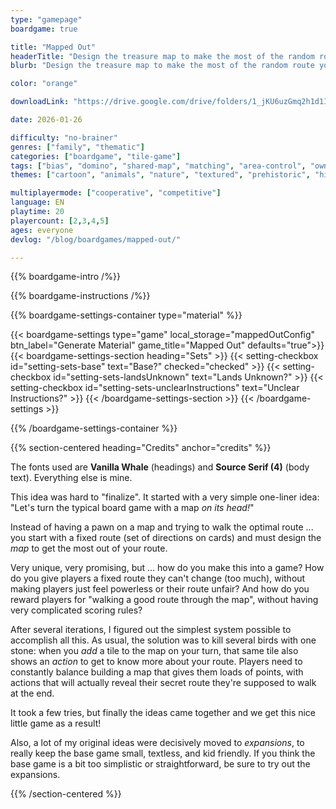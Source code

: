 ```yaml
---
type: "gamepage"
boardgame: true

title: "Mapped Out"
headerTitle: "Design the treasure map to make the most of the random route you were given at the start."
blurb: "Design the treasure map to make the most of the random route you were given at the start."

color: "orange"

downloadLink: "https://drive.google.com/drive/folders/1_jKU6uzGmq2h1d1IVBt3R_kadOrny3vB"

date: 2026-01-26

difficulty: "no-brainer"
genres: ["family", "thematic"]
categories: ["boardgame", "tile-game"]
tags: ["bias", "domino", "shared-map", "matching", "area-control", "ownership", "textless", "turn-based", "high-score"]
themes: ["cartoon", "animals", "nature", "textured", "prehistoric", "history"]

multiplayermode: ["cooperative", "competitive"]
language: EN
playtime: 20
playercount: [2,3,4,5]
ages: everyone
devlog: "/blog/boardgames/mapped-out/"

---
```


{{% boardgame-intro /%}}

{{% boardgame-instructions /%}}

{{% boardgame-settings-container type="material" %}}

{{< boardgame-settings type="game" local_storage="mappedOutConfig" btn_label="Generate Material" game_title="Mapped Out" defaults="true">}}
  {{< boardgame-settings-section heading="Sets" >}}
    {{< setting-checkbox id="setting-sets-base" text="Base?" checked="checked" >}}
    {{< setting-checkbox id="setting-sets-landsUnknown" text="Lands Unknown?" >}}
    {{< setting-checkbox id="setting-sets-unclearInstructions" text="Unclear Instructions?" >}}
  {{< /boardgame-settings-section >}}
{{< /boardgame-settings >}}

{{% /boardgame-settings-container %}}

{{% section-centered heading="Credits" anchor="credits" %}}

The fonts used are **Vanilla Whale** (headings) and **Source Serif (4)** (body text). Everything else is mine.

This idea was hard to "finalize". It started with a very simple one-liner idea: "Let's turn the typical board game with a map _on its head!_"

Instead of having a pawn on a map and trying to walk the optimal route ... you start with a fixed route (set of directions on cards) and must design the _map_ to get the most out of your route.

Very unique, very promising, but ... how do you make this into a game? How do you give players a fixed route they can't change (too much), without making players just feel powerless or their route unfair? And how do you reward players for "walking a good route through the map", without having very complicated scoring rules?

After several iterations, I figured out the simplest system possible to accomplish all this. As usual, the solution was to kill several birds with one stone: when you _add_ a tile to the map on your turn, that same tile also shows an _action_ to get to know more about your route. Players need to constantly balance building a map that gives them loads of points, with actions that will actually reveal their secret route they're supposed to walk at the end.

It took a few tries, but finally the ideas came together and we get this nice little game as a result!

Also, a lot of my original ideas were decisively moved to _expansions_, to really keep the base game small, textless, and kid friendly. If you think the base game is a bit too simplistic or straightforward, be sure to try out the expansions.

{{% /section-centered %}}